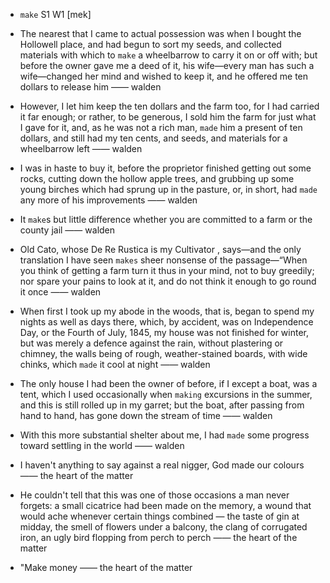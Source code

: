 - `make` S1 W1 [mek]



-  The nearest that I came to actual possession was when I bought the Hollowell place, and had begun to sort my seeds, and collected materials with which to `make` a wheelbarrow to carry it on or off with; but before the owner gave me a deed of it, his wife﻿—every man has such a wife﻿—changed her mind and wished to keep it, and he offered me ten dollars to release him —— walden

-  However, I let him keep the ten dollars and the farm too, for I had carried it far enough; or rather, to be generous, I sold him the farm for just what I gave for it, and, as he was not a rich man, `made` him a present of ten dollars, and still had my ten cents, and seeds, and materials for a wheelbarrow left —— walden

-  I was in haste to buy it, before the proprietor finished getting out some rocks, cutting down the hollow apple trees, and grubbing up some young birches which had sprung up in the pasture, or, in short, had `made` any more of his improvements —— walden

-  It `make`s but little difference whether you are committed to a farm or the county jail —— walden

- Old Cato, whose De Re Rustica is my Cultivator , says﻿—and the only translation I have seen `makes` sheer nonsense of the passage﻿—“When you think of getting a farm turn it thus in your mind, not to buy greedily; nor spare your pains to look at it, and do not think it enough to go round it once —— walden

- When first I took up my abode in the woods, that is, began to spend my nights as well as days there, which, by accident, was on Independence Day, or the Fourth of July, 1845, my house was not finished for winter, but was merely a defence against the rain, without plastering or chimney, the walls being of rough, weather-stained boards, with wide chinks, which `made` it cool at night —— walden

- The only house I had been the owner of before, if I except a boat, was a tent, which I used occasionally when `making` excursions in the summer, and this is still rolled up in my garret; but the boat, after passing from hand to hand, has gone down the stream of time —— walden

-  With this more substantial shelter about me, I had `made` some progress toward settling in the world —— walden

-  I haven't anything to say against a real nigger, God made our colours —— the heart of the matter

-  He couldn't tell that this was one of those occasions a man never forgets: a small cicatrice had been made on the memory, a wound that would ache whenever certain things combined — the taste of gin at midday, the smell of flowers under a balcony, the clang of corrugated iron, an ugly bird flopping from perch to perch —— the heart of the matter

- "Make money —— the heart of the matter